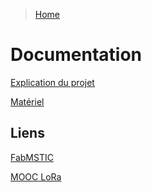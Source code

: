 > [Home](../README.md)

# Documentation 
[Explication du projet](DetailProjet.md)

[Matériel](Materiel.md)

## Liens
[FabMSTIC](FabMSTIC.md)

[MOOC LoRa](https://lora-developers.semtech.com/learn/lorawan-academy/courses/course-objectives)



